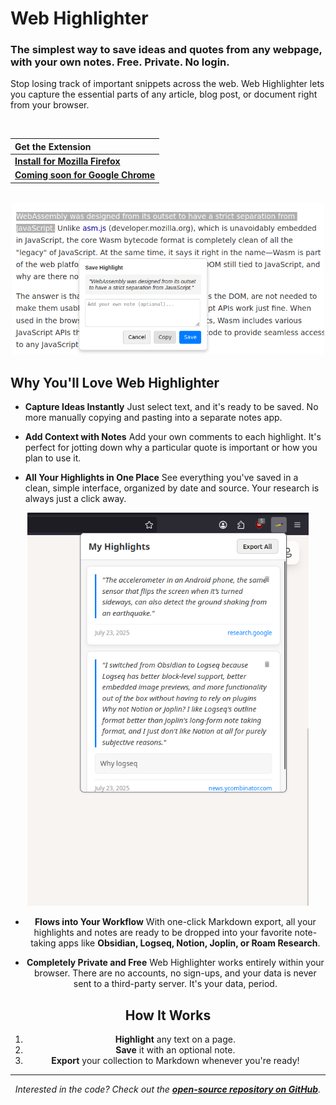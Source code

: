 
# Web Highlighter

### The simplest way to save ideas and quotes from any webpage, with your own notes. Free. Private. No login.

Stop losing track of important snippets across the web. Web Highlighter lets you capture the essential parts of any article, blog post, or document right from your browser.

<br/>

| Get the Extension                                                                                                      |
| :--------------------------------------------------------------------------------------------------------------------- |
| [**Install for Mozilla Firefox**](https://addons.mozilla.org/en-US/firefox/addon/web-highlighter/?utm_source=addons.mozilla.org&utm_medium=referral&utm_content=search)                     |
| [**Coming soon for Google Chrome**](https://chrome.google.com/webstore/)                           |


<br/>

<center><img src="https://github.com/nextfiveinc/web_highlighter/blob/main/screenshots/01_select_text.png" alt="Screenshot of the highlighting and saving flow" width="500"></center>

## Why You'll Love Web Highlighter

*   **Capture Ideas Instantly**
    Just select text, and it's ready to be saved. No more manually copying and pasting into a separate notes app.

*   **Add Context with Notes**
    Add your own comments to each highlight. It's perfect for jotting down why a particular quote is important or how you plan to use it.

*   **All Your Highlights in One Place**
    See everything you've saved in a clean, simple interface, organized by date and source. Your research is always just a click away.

<center><img src="https://github.com/nextfiveinc/web_highlighter/blob/main/screenshots/02_view_export_notes.png" alt="Screenshot of your saved notes view" width="450"><center>

*   **Flows into Your Workflow**
    With one-click Markdown export, all your highlights and notes are ready to be dropped into your favorite note-taking apps like **Obsidian, Logseq, Notion, Joplin, or Roam Research**.

*   **Completely Private and Free**
    Web Highlighter works entirely within your browser. There are no accounts, no sign-ups, and your data is never sent to a third-party server. It's your data, period.

## How It Works

1.  **Highlight** any text on a page.
2.  **Save** it with an optional note.
3.  **Export** your collection to Markdown whenever you're ready!

---

*Interested in the code? Check out the [**open-source repository on GitHub**](https://github.com/nextfiveinc/web-highlighter).*
